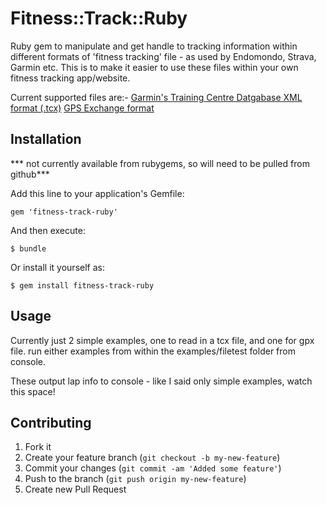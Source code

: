 # Fitness::Track::Ruby

Ruby gem to manipulate and get handle to tracking information within different formats of 'fitness tracking' file - as used by Endomondo, Strava, Garmin etc.  This is to make it easier to use these files within your own fitness tracking app/website.

Current supported files are:-
	<a href= "http://www8.garmin.com/xmlschemas/TrainingCenterDatabasev2.xsd">Garmin's Training Centre Datgabase XML format (.tcx)</a>
	<a href= "http://www.topografix.com/gpx.asp">GPS Exchange format</a>  

## Installation

*** not currently available from rubygems, so will need to be pulled from github***

Add this line to your application's Gemfile:

    gem 'fitness-track-ruby'

And then execute:

    $ bundle

Or install it yourself as:

    $ gem install fitness-track-ruby

## Usage

Currently just 2 simple examples, one to read in a tcx file, and one for gpx file.
run either examples from within the examples/filetest folder from console.

These output lap info to console - like I said only simple examples, watch this space!

## Contributing

1. Fork it
2. Create your feature branch (`git checkout -b my-new-feature`)
3. Commit your changes (`git commit -am 'Added some feature'`)
4. Push to the branch (`git push origin my-new-feature`)
5. Create new Pull Request
